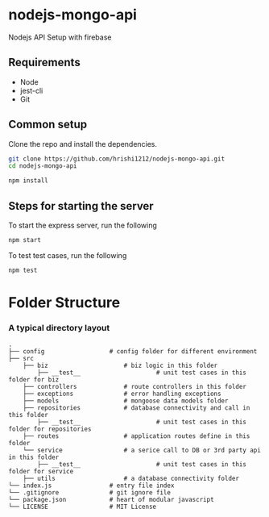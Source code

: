 # nodejs-mongo-api

Nodejs API Setup with firebase

## Requirements

- Node
- jest-cli
- Git

## Common setup

Clone the repo and install the dependencies.

```bash
git clone https://github.com/hrishi1212/nodejs-mongo-api.git
cd nodejs-mongo-api
```

```bash
npm install
```

## Steps for starting the server

To start the express server, run the following

```bash
npm start
```

To test test cases, run the following

```bash
npm test
```

# Folder Structure

### A typical directory layout

    .
    ├── config                  # config folder for different environment
    ├── src
        ├── biz                     # biz logic in this folder
            ├── __test__                     # unit test cases in this folder for biz
        ├── controllers             # route controllers in this folder
        ├── exceptions              # error handling exceptions
        ├── models                  # mongoose data models folder
        ├── repositories            # database connectivity and call in this folder
            ├── __test__                     # unit test cases in this folder for repositories
        ├── routes                  # application routes define in this folder
        └── service                 # a serice call to DB or 3rd party api in this folder
            ├── __test__                     # unit test cases in this folder for service
        ├── utils                   # a database connectivity folder
    └── index.js                # entry file index
    └── .gitignore              # git ignore file
    └── package.json            # heart of modular javascript
    └── LICENSE                 # MIT License

